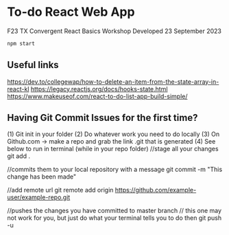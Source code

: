 # To-do React Web App
F23 TX Convergent React Basics Workshop
Developed 23 September 2023

```bash
npm start
```

## Useful links
https://dev.to/collegewap/how-to-delete-an-item-from-the-state-array-in-react-kl
https://legacy.reactjs.org/docs/hooks-state.html
https://www.makeuseof.com/react-to-do-list-app-build-simple/

## Having Git Commit Issues for the first time?
(1) Git init in your folder
(2) Do whatever work you need to do locally
(3) On Github.com -> make a repo and grab the link .git that is generated
(4) See below to run in terminal (while in your repo folder)
  //stage all your changes
  git add .
  
  //commits them to your local repository with a message
  git commit -m "This change has been made"
  
  //add remote url
  git remote add origin https://github.com/example-user/example-repo.git
  
  //pushes the changes you have committed to master branch
  // this one may not work for you, but just do what your terminal tells you to do then
  git push -u
